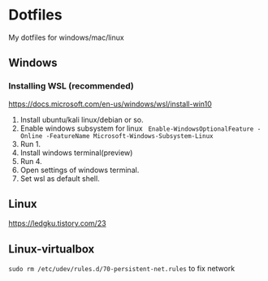 # Dotfiles
My dotfiles for windows/mac/linux

## Windows
### Installing WSL (recommended)
https://docs.microsoft.com/en-us/windows/wsl/install-win10
1. Install ubuntu/kali linux/debian or so.
1. Enable windows subsystem for linux
``` Enable-WindowsOptionalFeature -Online -FeatureName Microsoft-Windows-Subsystem-Linux```
1. Run 1.
1. Install windows terminal(preview)
1. Run 4.
1. Open settings of windows terminal.
1. Set wsl as default shell.

## Linux
https://ledgku.tistory.com/23

## Linux-virtualbox
```sudo rm /etc/udev/rules.d/70-persistent-net.rules``` to fix network
